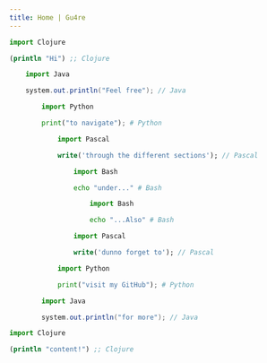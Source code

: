 ```yaml
---
title: Home | Gu4re
---
```


```py
import Clojure
````

```clojure
(println "Hi") ;; Clojure
````

```py
    import Java
````

```java
    system.out.println("Feel free"); // Java
````

```py
        import Python
````

```py
        print("to navigate"); # Python
````

```py
            import Pascal
````

```pascal
            write('through the different sections'); // Pascal
````

```py
                import Bash
````

```bash
                echo "under..." # Bash
````

```py
                    import Bash
````

```bash
                    echo "...Also" # Bash
````

```py
                import Pascal
````

```pascal
                write('dunno forget to'); // Pascal
````

```py
            import Python
````

```py
            print("visit my GitHub"); # Python
````

```py
        import Java
````

```java
        system.out.println("for more"); // Java
````

```py
import Clojure
````

```clojure
(println "content!") ;; Clojure
````
